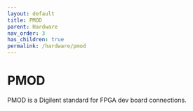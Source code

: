 ```yaml
---
layout: default
title: PMOD
parent: Hardware
nav_order: 3
has_children: true
permalink: /hardware/pmod
---
```


# PMOD

PMOD is a Digilent standard for FPGA dev board connections.